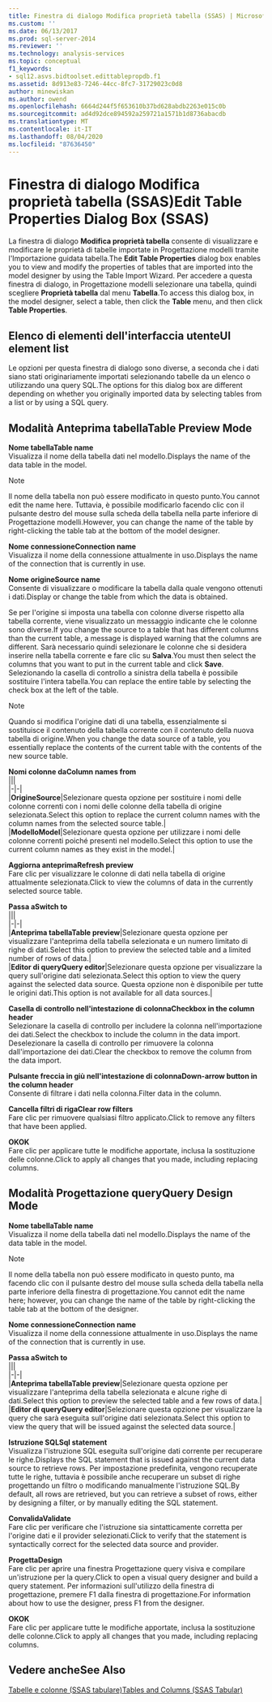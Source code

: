 ```yaml
---
title: Finestra di dialogo Modifica proprietà tabella (SSAS) | Microsoft Docs
ms.custom: ''
ms.date: 06/13/2017
ms.prod: sql-server-2014
ms.reviewer: ''
ms.technology: analysis-services
ms.topic: conceptual
f1_keywords:
- sql12.asvs.bidtoolset.edittablepropdb.f1
ms.assetid: 8d913e83-7246-44cc-8fc7-31729023c0d8
author: minewiskan
ms.author: owend
ms.openlocfilehash: 6664d244f5f653610b37bd628abdb2263e015c0b
ms.sourcegitcommit: ad4d92dce894592a259721a1571b1d8736abacdb
ms.translationtype: MT
ms.contentlocale: it-IT
ms.lasthandoff: 08/04/2020
ms.locfileid: "87636450"
---
```

# <a name="edit-table-properties-dialog-box-ssas"></a><span data-ttu-id="d2879-102">Finestra di dialogo Modifica proprietà tabella (SSAS)</span><span class="sxs-lookup"><span data-stu-id="d2879-102">Edit Table Properties Dialog Box (SSAS)</span></span>
  <span data-ttu-id="d2879-103">La finestra di dialogo **Modifica proprietà tabella** consente di visualizzare e modificare le proprietà di tabelle importate in Progettazione modelli tramite l'Importazione guidata tabella.</span><span class="sxs-lookup"><span data-stu-id="d2879-103">The **Edit Table Properties** dialog box enables you to view and modify the properties of tables that are imported into the model designer by using the Table Import Wizard.</span></span> <span data-ttu-id="d2879-104">Per accedere a questa finestra di dialogo, in Progettazione modelli selezionare una tabella, quindi scegliere **Proprietà tabella** dal menu **Tabella**.</span><span class="sxs-lookup"><span data-stu-id="d2879-104">To access this dialog box, in the model designer, select a table, then click the **Table** menu, and then click **Table Properties**.</span></span>  
  
## <a name="ui-element-list"></a><span data-ttu-id="d2879-105">Elenco di elementi dell'interfaccia utente</span><span class="sxs-lookup"><span data-stu-id="d2879-105">UI element list</span></span>  
 <span data-ttu-id="d2879-106">Le opzioni per questa finestra di dialogo sono diverse, a seconda che i dati siano stati originariamente importati selezionando tabelle da un elenco o utilizzando una query SQL.</span><span class="sxs-lookup"><span data-stu-id="d2879-106">The options for this dialog box are different depending on whether you originally imported data by selecting tables from a list or by using a SQL query.</span></span>  
  
## <a name="table-preview-mode"></a><span data-ttu-id="d2879-107">Modalità Anteprima tabella</span><span class="sxs-lookup"><span data-stu-id="d2879-107">Table Preview Mode</span></span>  
 <span data-ttu-id="d2879-108">**Nome tabella**</span><span class="sxs-lookup"><span data-stu-id="d2879-108">**Table name**</span></span>  
 <span data-ttu-id="d2879-109">Visualizza il nome della tabella dati nel modello.</span><span class="sxs-lookup"><span data-stu-id="d2879-109">Displays the name of the data table in the model.</span></span>  
  
> [!NOTE]  
>  <span data-ttu-id="d2879-110">Il nome della tabella non può essere modificato in questo punto.</span><span class="sxs-lookup"><span data-stu-id="d2879-110">You cannot edit the name here.</span></span> <span data-ttu-id="d2879-111">Tuttavia, è possibile modificarlo facendo clic con il pulsante destro del mouse sulla scheda della tabella nella parte inferiore di Progettazione modelli.</span><span class="sxs-lookup"><span data-stu-id="d2879-111">However, you can change the name of the table by right-clicking the table tab at the bottom of the model designer.</span></span>  
  
 <span data-ttu-id="d2879-112">**Nome connessione**</span><span class="sxs-lookup"><span data-stu-id="d2879-112">**Connection name**</span></span>  
 <span data-ttu-id="d2879-113">Visualizza il nome della connessione attualmente in uso.</span><span class="sxs-lookup"><span data-stu-id="d2879-113">Displays the name of the connection that is currently in use.</span></span>  
  
 <span data-ttu-id="d2879-114">**Nome origine**</span><span class="sxs-lookup"><span data-stu-id="d2879-114">**Source name**</span></span>  
 <span data-ttu-id="d2879-115">Consente di visualizzare o modificare la tabella dalla quale vengono ottenuti i dati.</span><span class="sxs-lookup"><span data-stu-id="d2879-115">Display or change the table from which the data is obtained.</span></span>  
  
 <span data-ttu-id="d2879-116">Se per l'origine si imposta una tabella con colonne diverse rispetto alla tabella corrente, viene visualizzato un messaggio indicante che le colonne sono diverse.</span><span class="sxs-lookup"><span data-stu-id="d2879-116">If you change the source to a table that has different columns than the current table, a message is displayed warning that the columns are different.</span></span> <span data-ttu-id="d2879-117">Sarà necessario quindi selezionare le colonne che si desidera inserire nella tabella corrente e fare clic su **Salva**.</span><span class="sxs-lookup"><span data-stu-id="d2879-117">You must then select the columns that you want to put in the current table and click **Save**.</span></span> <span data-ttu-id="d2879-118">Selezionando la casella di controllo a sinistra della tabella è possibile sostituire l'intera tabella.</span><span class="sxs-lookup"><span data-stu-id="d2879-118">You can replace the entire table by selecting the check box at the left of the table.</span></span>  
  
> [!NOTE]  
>  <span data-ttu-id="d2879-119">Quando si modifica l'origine dati di una tabella, essenzialmente si sostituisce il contenuto della tabella corrente con il contenuto della nuova tabella di origine.</span><span class="sxs-lookup"><span data-stu-id="d2879-119">When you change the data source of a table, you essentially replace the contents of the current table with the contents of the new source table.</span></span>  
  
 <span data-ttu-id="d2879-120">**Nomi colonne da**</span><span class="sxs-lookup"><span data-stu-id="d2879-120">**Column names from**</span></span>  
 |||  
|-|-|  
|<span data-ttu-id="d2879-121">**Origine**</span><span class="sxs-lookup"><span data-stu-id="d2879-121">**Source**</span></span>|<span data-ttu-id="d2879-122">Selezionare questa opzione per sostituire i nomi delle colonne correnti con i nomi delle colonne della tabella di origine selezionata.</span><span class="sxs-lookup"><span data-stu-id="d2879-122">Select this option to replace the current column names with the column names from the selected source table.</span></span>|  
|<span data-ttu-id="d2879-123">**Modello**</span><span class="sxs-lookup"><span data-stu-id="d2879-123">**Model**</span></span>|<span data-ttu-id="d2879-124">Selezionare questa opzione per utilizzare i nomi delle colonne correnti poiché presenti nel modello.</span><span class="sxs-lookup"><span data-stu-id="d2879-124">Select this option to use the current column names as they exist in the model.</span></span>|  
  
 <span data-ttu-id="d2879-125">**Aggiorna anteprima**</span><span class="sxs-lookup"><span data-stu-id="d2879-125">**Refresh preview**</span></span>  
 <span data-ttu-id="d2879-126">Fare clic per visualizzare le colonne di dati nella tabella di origine attualmente selezionata.</span><span class="sxs-lookup"><span data-stu-id="d2879-126">Click to view the columns of data in the currently selected source table.</span></span>  
  
 <span data-ttu-id="d2879-127">**Passa a**</span><span class="sxs-lookup"><span data-stu-id="d2879-127">**Switch to**</span></span>  
 |||  
|-|-|  
|<span data-ttu-id="d2879-128">**Anteprima tabella**</span><span class="sxs-lookup"><span data-stu-id="d2879-128">**Table preview**</span></span>|<span data-ttu-id="d2879-129">Selezionare questa opzione per visualizzare l'anteprima della tabella selezionata e un numero limitato di righe di dati.</span><span class="sxs-lookup"><span data-stu-id="d2879-129">Select this option to preview the selected table and a limited number of rows of data.</span></span>|  
|<span data-ttu-id="d2879-130">**Editor di query**</span><span class="sxs-lookup"><span data-stu-id="d2879-130">**Query editor**</span></span>|<span data-ttu-id="d2879-131">Selezionare questa opzione per visualizzare la query sull'origine dati selezionata.</span><span class="sxs-lookup"><span data-stu-id="d2879-131">Select this option to view the query against the selected data source.</span></span> <span data-ttu-id="d2879-132">Questa opzione non è disponibile per tutte le origini dati.</span><span class="sxs-lookup"><span data-stu-id="d2879-132">This option is not available for all data sources.</span></span>|  
  
 <span data-ttu-id="d2879-133">**Casella di controllo nell'intestazione di colonna**</span><span class="sxs-lookup"><span data-stu-id="d2879-133">**Checkbox in the column header**</span></span>  
 <span data-ttu-id="d2879-134">Selezionare la casella di controllo per includere la colonna nell'importazione dei dati.</span><span class="sxs-lookup"><span data-stu-id="d2879-134">Select the checkbox to include the column in the data import.</span></span> <span data-ttu-id="d2879-135">Deselezionare la casella di controllo per rimuovere la colonna dall'importazione dei dati.</span><span class="sxs-lookup"><span data-stu-id="d2879-135">Clear the checkbox to remove the column from the data import.</span></span>  
  
 <span data-ttu-id="d2879-136">**Pulsante freccia in giù nell'intestazione di colonna**</span><span class="sxs-lookup"><span data-stu-id="d2879-136">**Down-arrow button in the column header**</span></span>  
 <span data-ttu-id="d2879-137">Consente di filtrare i dati nella colonna.</span><span class="sxs-lookup"><span data-stu-id="d2879-137">Filter data in the column.</span></span>  
  
 <span data-ttu-id="d2879-138">**Cancella filtri di riga**</span><span class="sxs-lookup"><span data-stu-id="d2879-138">**Clear row filters**</span></span>  
 <span data-ttu-id="d2879-139">Fare clic per rimuovere qualsiasi filtro applicato.</span><span class="sxs-lookup"><span data-stu-id="d2879-139">Click to remove any filters that have been applied.</span></span>  
  
 <span data-ttu-id="d2879-140">**OK**</span><span class="sxs-lookup"><span data-stu-id="d2879-140">**OK**</span></span>  
 <span data-ttu-id="d2879-141">Fare clic per applicare tutte le modifiche apportate, inclusa la sostituzione delle colonne.</span><span class="sxs-lookup"><span data-stu-id="d2879-141">Click to apply all changes that you made, including replacing columns.</span></span>  
  
## <a name="query-design-mode"></a><span data-ttu-id="d2879-142">Modalità Progettazione query</span><span class="sxs-lookup"><span data-stu-id="d2879-142">Query Design Mode</span></span>  
 <span data-ttu-id="d2879-143">**Nome tabella**</span><span class="sxs-lookup"><span data-stu-id="d2879-143">**Table name**</span></span>  
 <span data-ttu-id="d2879-144">Visualizza il nome della tabella dati nel modello.</span><span class="sxs-lookup"><span data-stu-id="d2879-144">Displays the name of the data table in the model.</span></span>  
  
> [!NOTE]  
>  <span data-ttu-id="d2879-145">Il nome della tabella non può essere modificato in questo punto, ma facendo clic con il pulsante destro del mouse sulla scheda della tabella nella parte inferiore della finestra di progettazione.</span><span class="sxs-lookup"><span data-stu-id="d2879-145">You cannot edit the name here; however, you can change the name of the table by right-clicking the table tab at the bottom of the designer.</span></span>  
  
 <span data-ttu-id="d2879-146">**Nome connessione**</span><span class="sxs-lookup"><span data-stu-id="d2879-146">**Connection name**</span></span>  
 <span data-ttu-id="d2879-147">Visualizza il nome della connessione attualmente in uso.</span><span class="sxs-lookup"><span data-stu-id="d2879-147">Displays the name of the connection that is currently in use.</span></span>  
  
 <span data-ttu-id="d2879-148">**Passa a**</span><span class="sxs-lookup"><span data-stu-id="d2879-148">**Switch to**</span></span>  
 |||  
|-|-|  
|<span data-ttu-id="d2879-149">**Anteprima tabella**</span><span class="sxs-lookup"><span data-stu-id="d2879-149">**Table preview**</span></span>|<span data-ttu-id="d2879-150">Selezionare questa opzione per visualizzare l'anteprima della tabella selezionata e alcune righe di dati.</span><span class="sxs-lookup"><span data-stu-id="d2879-150">Select this option to preview the selected table and a few rows of data.</span></span>|  
|<span data-ttu-id="d2879-151">**Editor di query**</span><span class="sxs-lookup"><span data-stu-id="d2879-151">**Query editor**</span></span>|<span data-ttu-id="d2879-152">Selezionare questa opzione per visualizzare la query che sarà eseguita sull'origine dati selezionata.</span><span class="sxs-lookup"><span data-stu-id="d2879-152">Select this option to view the query that will be issued against the selected data source.</span></span>|  
  
 <span data-ttu-id="d2879-153">**Istruzione SQL**</span><span class="sxs-lookup"><span data-stu-id="d2879-153">**Sql statement**</span></span>  
 <span data-ttu-id="d2879-154">Visualizza l'istruzione SQL eseguita sull'origine dati corrente per recuperare le righe.</span><span class="sxs-lookup"><span data-stu-id="d2879-154">Displays the SQL statement that is issued against the current data source to retrieve rows.</span></span> <span data-ttu-id="d2879-155">Per impostazione predefinita, vengono recuperate tutte le righe, tuttavia è possibile anche recuperare un subset di righe progettando un filtro o modificando manualmente l'istruzione SQL.</span><span class="sxs-lookup"><span data-stu-id="d2879-155">By default, all rows are retrieved, but you can retrieve a subset of rows, either by designing a filter, or by manually editing the SQL statement.</span></span>  
  
 <span data-ttu-id="d2879-156">**Convalida**</span><span class="sxs-lookup"><span data-stu-id="d2879-156">**Validate**</span></span>  
 <span data-ttu-id="d2879-157">Fare clic per verificare che l'istruzione sia sintatticamente corretta per l'origine dati e il provider selezionati.</span><span class="sxs-lookup"><span data-stu-id="d2879-157">Click to verify that the statement is syntactically correct for the selected data source and provider.</span></span>  
  
 <span data-ttu-id="d2879-158">**Progetta**</span><span class="sxs-lookup"><span data-stu-id="d2879-158">**Design**</span></span>  
 <span data-ttu-id="d2879-159">Fare clic per aprire una finestra Progettazione query visiva e compilare un'istruzione per la query.</span><span class="sxs-lookup"><span data-stu-id="d2879-159">Click to open a visual query designer and build a query statement.</span></span> <span data-ttu-id="d2879-160">Per informazioni sull'utilizzo della finestra di progettazione, premere F1 dalla finestra di progettazione.</span><span class="sxs-lookup"><span data-stu-id="d2879-160">For information about how to use the designer, press F1 from the designer.</span></span>  
  
 <span data-ttu-id="d2879-161">**OK**</span><span class="sxs-lookup"><span data-stu-id="d2879-161">**OK**</span></span>  
 <span data-ttu-id="d2879-162">Fare clic per applicare tutte le modifiche apportate, inclusa la sostituzione delle colonne.</span><span class="sxs-lookup"><span data-stu-id="d2879-162">Click to apply all changes that you made, including replacing columns.</span></span>  
  
## <a name="see-also"></a><span data-ttu-id="d2879-163">Vedere anche</span><span class="sxs-lookup"><span data-stu-id="d2879-163">See Also</span></span>  
 [<span data-ttu-id="d2879-164">Tabelle e colonne &#40;SSAS tabulare&#41;</span><span class="sxs-lookup"><span data-stu-id="d2879-164">Tables and Columns &#40;SSAS Tabular&#41;</span></span>](tabular-models/tables-and-columns-ssas-tabular.md)  
  
  

